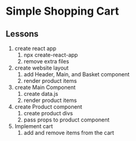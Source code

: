 # Simple Shopping Cart

## Lessons

1. create react app
    1. npx create-react-app
    2. remove extra files
2. create website layout
    1. add Header, Main, and Basket component
    2. render product items
3. create Main Component
    1. create data.js
    2. render product items
4. create Product component
    1. create product divs
    2. pass props to product component
5. Implement cart
    1. add and remove items from the cart